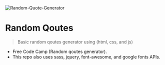 <img src="https://reactjsexample.com/content/images/2019/11/Random-Quote-Generator.jpg" title="Random-Quote-Generator" alt="Random-Quote-Generator">

# Random Qoutes

> Basic random qoutes generator using (html, css, and js)


- Free Code Camp (Random qoutes generator).
- This repo also uses sass, jquery, font-awesome, and google fonts APIs.

